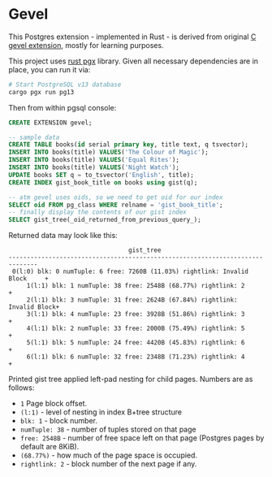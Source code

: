 # Gevel

This Postgres extension - implemented in Rust - is derived from original [C gevel extension](http://www.sai.msu.su/~megera/wiki/Gevel), mostly for learning purposes.

This project uses [rust pgx](https://github.com/zombodb/pgx) library. Given all necessary dependencies are in place, you can run it via:

```bash
# Start PostgreSQL v13 database
cargo pgx run pg13
```

Then from within pgsql console:

```sql
CREATE EXTENSION gevel;

-- sample data
CREATE TABLE books(id serial primary key, title text, q tsvector);
INSERT INTO books(title) VALUES('The Colour of Magic');
INSERT INTO books(title) VALUES('Equal Rites');
INSERT INTO books(title) VALUES('Night Watch');
UPDATE books SET q = to_tsvector('English', title);
CREATE INDEX gist_book_title on books using gist(q);

-- atm gevel uses oids, so we need to get oid for our index
SELECT oid FROM pg_class WHERE relname = 'gist_book_title';
-- finally display the contents of our gist index
SELECT gist_tree(_oid_returned_from_previous_query_);
```

Returned data may look like this:

```
                                 gist_tree                                   
------------------------------------------------------------------------------
 0(l:0) blk: 0 numTuple: 6 free: 7260B (11.03%) rightlink: Invalid Block     +
     1(l:1) blk: 1 numTuple: 38 free: 2548B (68.77%) rightlink: 2            +
     2(l:1) blk: 3 numTuple: 31 free: 2624B (67.84%) rightlink: Invalid Block+
     3(l:1) blk: 4 numTuple: 23 free: 3928B (51.86%) rightlink: 3            +
     4(l:1) blk: 2 numTuple: 33 free: 2000B (75.49%) rightlink: 5            +
     5(l:1) blk: 5 numTuple: 24 free: 4420B (45.83%) rightlink: 6            +
     6(l:1) blk: 6 numTuple: 32 free: 2348B (71.23%) rightlink: 4            +
```

Printed gist tree applied left-pad nesting for child pages. Numbers are as follows:

- `1` Page block offset.
- `(l:1)` - level of nesting in index B+tree structure
- `blk: 1` - block number.
- `numTuple: 38` - number of tuples stored on that page
- `free: 2548B` - number of free space left on that page (Postgres pages by default are 8KiB).
- `(68.77%)` - how much of the page space is occupied.
- `rightlink: 2` - block number of the next page if any.